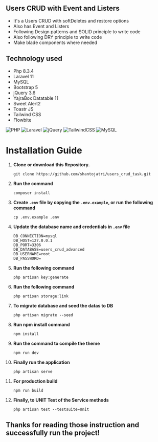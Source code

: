 ## Users CRUD with Event and Listers

-   It's a Users CRUD with softDeletes and restore options
-   Also has Event and Listers
-   Following Design patterns and SOLID principle to write code 
-   Also following DRY principle to write code
-   Make blade components where needed

## Technology used

-   Php 8.3.4
-   Laravel 11
-   MySQL
-   Bootstrap 5
-   jQuery 3.6
-   YajraBox Datatable 11
-   Sweet Alert2
-   Toastr JS
-   Tailwind CSS
-   Flowbite

![PHP](https://img.shields.io/badge/PHP-777BB4?style=for-the-badge&logo=php&logoColor=white)
![Laravel](https://img.shields.io/badge/Laravel-FF2D20?style=for-the-badge&logo=laravel&logoColor=white)
![jQuery](https://img.shields.io/badge/jquery-%230769AD.svg?style=for-the-badge&logo=jquery&logoColor=white)
![TailwindCSS](https://img.shields.io/badge/tailwindcss-%2338B2AC.svg?style=for-the-badge&logo=tailwind-css&logoColor=white)
![MySQL](https://img.shields.io/badge/mysql-4479A1.svg?style=for-the-badge&logo=mysql&logoColor=white) 

# Installation Guide

1. **Clone or download this Repository.**

    ```
    git clone https://github.com/shantojatri/users_crud_task.git
    ```

2. **Run the command**

    ```
    composer install
    ```

3. **Create `.env` file by copying the `.env.example`, or run the following command**

    ```
    cp .env.example .env
    ```

4. **Update the database name and credentials in `.env` file**

    ```
    DB_CONNECTION=mysql
    DB_HOST=127.0.0.1
    DB_PORT=3306
    DB_DATABASE=users_crud_advanced
    DB_USERNAME=root
    DB_PASSWORD=
    ```

5. **Run the following command**
    ```
    php artisan key:generate
    ```
6. **Run the following command**
    ```
    php artisan storage:link
    ```
7. **To migrate database and seed the datas to DB**
    ```
    php artisan migrate --seed
    ```
8. **Run npm install command**
    ```
    npm install
    ```
9. **Run the command to compile the theme**
    ```
    npm run dev
    ```
10. **Finally run the application**

    ```
    php artisan serve
    ```

11. **For production build**
    ```
    npm run build
    ```

12. **Finally, to UNIT Test of the Service methods**
    ```
    php artisan test --testsuite=Unit
    ```


## Thanks for reading those instruction and successfully run the project!
